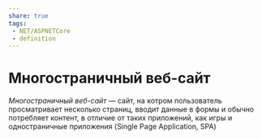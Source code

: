 ```yaml
---
share: true
tags:
 - NET/ASPNETCore
 - definition
---
```

# Многостраничный веб-сайт
*Многостраничный веб-сайт* — сайт, на котром пользователь просматривает несколько страниц, вводит данные в формы и обычно потребляет контент, в отличие от таких приложений, как игры и одностраничные приложения (Single Page Application, SPA)